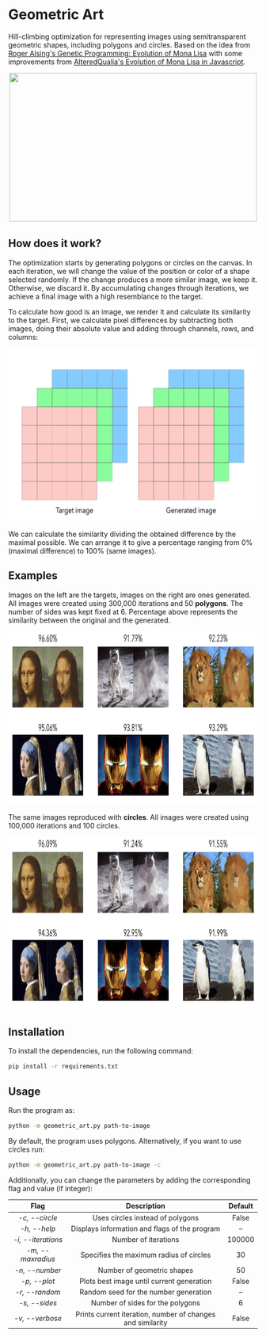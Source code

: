 # Geometric Art
Hill-climbing optimization for representing images using semitransparent geometric shapes, including polygons and circles. Based on the idea from [Roger Alsing's Genetic Programming: Evolution of Mona Lisa](https://rogerjohansson.blog/2008/12/07/genetic-programming-evolution-of-mona-lisa/) with some improvements from [AlteredQualia's Evolution of Mona Lisa in Javascript](https://alteredqualia.com/visualization/evolve/).

<p align="center">
    <img width="500" height="300" src="images/geometric_art.gif">
</p>


## How does it work?

The optimization starts by generating polygons or circles on the canvas. In each iteration, we will change the value of the position or color of a shape selected randomly. If the change produces a more similar image, we keep it. Otherwise, we discard it. By accumulating changes through iterations, we achieve a final image with a high resemblance to the target.

To calculate how good is an image, we render it and calculate its similarity to the target. First, we calculate pixel differences by subtracting both images, doing their absolute value and adding through channels, rows, and columns:

<p align="center">
    <img width="600" height="350" src="images/difference.gif">
</p>

We can calculate the similarity dividing the obtained difference by the maximal possible. We can arrange it to give a percentage ranging from 0% (maximal difference) to 100% (same images).



## Examples

Images on the left are the targets, images on the right are ones generated. All images were created using 300,000 iterations and 50 **polygons**. The number of sides was kept fixed at 6. Percentage above represents the similarity between the original and the generated. 

<p align="center">
    <img width="800" height="350" src="images/examples_polygons.png">
</p>

The same images reproduced with **circles**. All images were created using 100,000 iterations and 100 circles.

<p align="center">
    <img width="800" height="350" src="images/examples_circles.png">
</p>



## Installation

To install the dependencies, run the following command:

```bash
pip install -r requirements.txt
```



## Usage

Run the program as:

```bash
python -m geometric_art.py path-to-image
```

By default, the program uses polygons. Alternatively, if you want to use circles run:

```bash
python -m geometric_art.py path-to-image -c
```

Additionally, you can change the parameters by adding the corresponding flag and value (if integer):

|        Flag        |                        Description                         | Default |
| :----------------: | :--------------------------------------------------------: | :-----: |
|   _-c, --circle_   |              Uses circles instead of polygons              |  False  |
|    _-h, --help_    |       Displays information and flags of the program        |    –    |
| _-i, --iterations_ |                    Number of iterations                    | 100000  |
| _-m, --maxradius_  |          Specifies the maximum radius of circles           |   30    |
|   _-n, --number_   |                 Number of geometric shapes                 |   50    |
|    _-p, --plot_    |         Plots best image until current generation          |  False  |
|   _-r, --random_   |           Random seed for the number generation            |    –    |
|   _-s, --sides_    |              Number of sides for the polygons              |    6    |
|  _-v, --verbose_   | Prints current iteration, number of changes and similarity |  False  |
